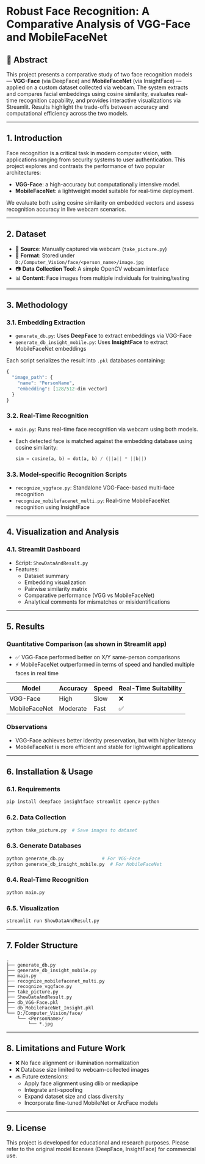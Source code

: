 
# Robust Face Recognition: A Comparative Analysis of VGG-Face and MobileFaceNet

## 📌 Abstract
This project presents a comparative study of two face recognition models — **VGG-Face** (via DeepFace) and **MobileFaceNet** (via InsightFace) — applied on a custom dataset collected via webcam. The system extracts and compares facial embeddings using cosine similarity, evaluates real-time recognition capability, and provides interactive visualizations via Streamlit. Results highlight the trade-offs between accuracy and computational efficiency across the two models.

---

## 1. Introduction
Face recognition is a critical task in modern computer vision, with applications ranging from security systems to user authentication. This project explores and contrasts the performance of two popular architectures:

- **VGG-Face**: a high-accuracy but computationally intensive model.
- **MobileFaceNet**: a lightweight model suitable for real-time deployment.

We evaluate both using cosine similarity on embedded vectors and assess recognition accuracy in live webcam scenarios.

---

## 2. Dataset
- 📁 **Source**: Manually captured via webcam (`take_picture.py`)
- 👤 **Format**: Stored under `D:/Computer_Vision/face/<person_name>/image.jpg`
- 📷 **Data Collection Tool**: A simple OpenCV webcam interface
- 📊 **Content**: Face images from multiple individuals for training/testing

---

## 3. Methodology

### 3.1. Embedding Extraction
- `generate_db.py`: Uses **DeepFace** to extract embeddings via VGG-Face
- `generate_db_insight_mobile.py`: Uses **InsightFace** to extract MobileFaceNet embeddings

Each script serializes the result into `.pkl` databases containing:
```python
{
  "image_path": {
    "name": "PersonName",
    "embedding": [128/512-dim vector]
  }
}
```

### 3.2. Real-Time Recognition
- `main.py`: Runs real-time face recognition via webcam using both models.
- Each detected face is matched against the embedding database using cosine similarity:
  
  ```python
  sim = cosine(a, b) = dot(a, b) / (||a|| * ||b||)
  ```

### 3.3. Model-specific Recognition Scripts
- `recognize_vggface.py`: Standalone VGG-Face-based multi-face recognition
- `recognize_mobilefacenet_multi.py`: Real-time MobileFaceNet recognition using InsightFace

---

## 4. Visualization and Analysis

### 4.1. Streamlit Dashboard
- Script: `ShowDataAndResult.py`
- Features:
  - Dataset summary
  - Embedding visualization
  - Pairwise similarity matrix
  - Comparative performance (VGG vs MobileFaceNet)
  - Analytical comments for mismatches or misidentifications

---

## 5. Results

### Quantitative Comparison (as shown in Streamlit app)
- ✅ VGG-Face performed better on X/Y same-person comparisons
- ⚡ MobileFaceNet outperformed in terms of speed and handled multiple faces in real time

| Model          | Accuracy | Speed    | Real-Time Suitability |
|----------------|----------|----------|------------------------|
| VGG-Face       | High     | Slow     | ❌                     |
| MobileFaceNet  | Moderate | Fast     | ✅                     |

### Observations
- VGG-Face achieves better identity preservation, but with higher latency
- MobileFaceNet is more efficient and stable for lightweight applications

---

## 6. Installation & Usage

### 6.1. Requirements
```bash
pip install deepface insightface streamlit opencv-python
```

### 6.2. Data Collection
```bash
python take_picture.py  # Save images to dataset
```

### 6.3. Generate Databases
```bash
python generate_db.py              # For VGG-Face
python generate_db_insight_mobile.py  # For MobileFaceNet
```

### 6.4. Real-Time Recognition
```bash
python main.py
```

### 6.5. Visualization
```bash
streamlit run ShowDataAndResult.py
```

---

## 7. Folder Structure

```
.
├── generate_db.py
├── generate_db_insight_mobile.py
├── main.py
├── recognize_mobilefacenet_multi.py
├── recognize_vggface.py
├── take_picture.py
├── ShowDataAndResult.py
├── db_VGG-Face.pkl
├── db_MobileFaceNet_Insight.pkl
└── D:/Computer_Vision/face/
    └── <PersonName>/
        └── *.jpg
```

---

## 8. Limitations and Future Work
- ❌ No face alignment or illumination normalization
- ❌ Database size limited to webcam-collected images
- 🔜 Future extensions:
  - Apply face alignment using dlib or mediapipe
  - Integrate anti-spoofing
  - Expand dataset size and class diversity
  - Incorporate fine-tuned MobileNet or ArcFace models
    
---

## 9. License
This project is developed for educational and research purposes. Please refer to the original model licenses (DeepFace, InsightFace) for commercial use.
